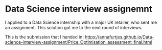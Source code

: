 # Data Science interview assignemnt

I applied to a Data Science internship with a major UK retailer, who sent me an assignment. This solution got me to the next round of interviews.

This is the submission that I handed in:
https://annafurtjes.github.io/Data-science-interview-assignment/Price_Optimisation_assessment_final.html